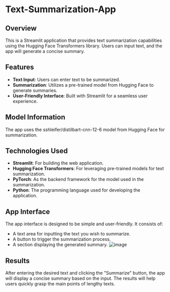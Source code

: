 # Text-Summarization-App

## Overview
This is a Streamlit application that provides text summarization capabilities using the Hugging Face Transformers library. Users can input text, and the app will generate a concise summary.

## Features
- **Text Input**: Users can enter text to be summarized.
- **Summarization**: Utilizes a pre-trained model from Hugging Face to generate summaries.
- **User-Friendly Interface**: Built with Streamlit for a seamless user experience.

## Model Information
The app uses the sshleifer/distilbart-cnn-12-6 model from Hugging Face for summarization.

## Technologies Used
- **Streamlit**: For building the web application.
- **Hugging Face Transformers**: For leveraging pre-trained models for text summarization.
- **PyTorch**: As the backend framework for the model used in the summarization.
- **Python**: The programming language used for developing the application.

## App Interface
The app interface is designed to be simple and user-friendly. It consists of:
- A text area for inputting the text you wish to summarize.
- A button to trigger the summarization process.
- A section displaying the generated summary.
![image](https://github.com/user-attachments/assets/c1ceb330-abab-4e26-a1c9-35ee31034b1d)

## Results
After entering the desired text and clicking the "Summarize" button, the app will display a concise summary based on the input. The results will help users quickly grasp the main points of lengthy texts.
